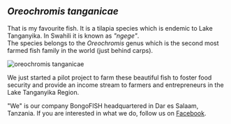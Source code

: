 ## _Oreochromis tanganicae_

That is my favourite fish. It is a tilapia species which is endemic to Lake Tanganyika. In Swahili it is known as *"ngege"*.   
The species belongs to the _Oreochromis_ genus which is the second most farmed fish family in the world (just behind carps).

![_oreochromis tanganicae_](https://upload.wikimedia.org/wikipedia/commons/7/7e/Oreochromis_tanganicae_%28G%C3%BCnther%29.jpg)


We just started a pilot project to farm these beautiful fish to foster food security and provide an income stream to farmers and entrepreneurs in the Lake Tanganyika Region.

"We" is our company BongoFISH headquartered in Dar es Salaam, Tanzania. If you are interested in what we do, follow us on [Facebook](https://www.facebook.com/BongoFishTanzania/).
